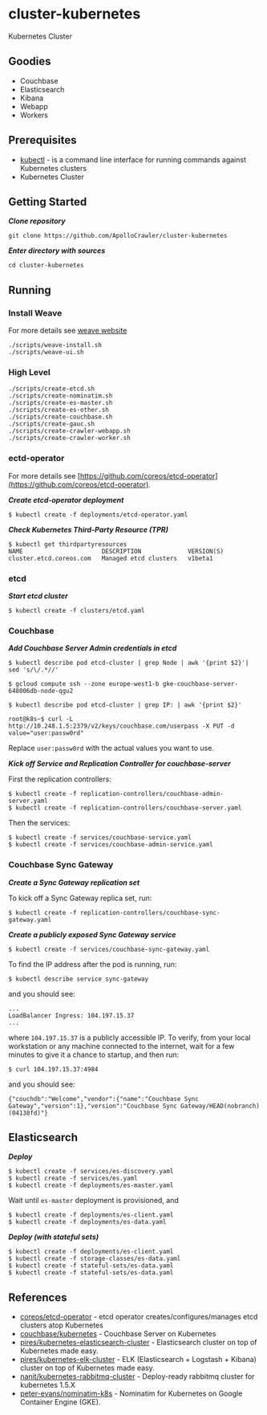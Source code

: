 # cluster-kubernetes

Kubernetes Cluster

## Goodies

- Couchbase
- Elasticsearch
- Kibana
- Webapp
- Workers

## Prerequisites

- [kubectl](https://kubernetes.io/docs/user-guide/kubectl-overview/) - is a command line interface for running commands against Kubernetes clusters
- Kubernetes Cluster

## Getting Started

***Clone repository***

```
git clone https://github.com/ApolloCrawler/cluster-kubernetes
```

***Enter directory with sources***

```
cd cluster-kubernetes
```

## Running

### Install Weave

For more details see [weave website](https://www.weave.works/)

```
./scripts/weave-install.sh
./scripts/weave-ui.sh
```

### High Level

```
./scripts/create-etcd.sh
./scripts/create-nominatim.sh
./scripts/create-es-master.sh
./scripts/create-es-other.sh
./scripts/create-couchbase.sh
./scripts/create-gauc.sh
./scripts/create-crawler-webapp.sh
./scripts/create-crawler-worker.sh
```

### ectd-operator

For more details see [https://github.com/coreos/etcd-operator](https://github.com/coreos/etcd-operator).

***Create etcd-operator deployment***

```
$ kubectl create -f deployments/etcd-operator.yaml
```

***Check Kubernetes Third-Party Resource (TPR)***

```
$ kubectl get thirdpartyresources
NAME                      DESCRIPTION             VERSION(S)
cluster.etcd.coreos.com   Managed etcd clusters   v1beta1
```

### etcd

***Start etcd cluster***

```
$ kubectl create -f clusters/etcd.yaml
```

### Couchbase

***Add Couchbase Server Admin credentials in etcd***

```
$ kubectl describe pod etcd-cluster | grep Node | awk '{print $2}'| sed 's/\/.*//'
```

```
$ gcloud compute ssh --zone europe-west1-b gke-couchbase-server-648006db-node-qgu2
```

```
$ kubectl describe pod etcd-cluster | grep IP: | awk '{print $2}'
```

```
root@k8s~$ curl -L http://10.248.1.5:2379/v2/keys/couchbase.com/userpass -X PUT -d value="user:passw0rd"
```

Replace `user:passw0rd` with the actual values you want to use.

***Kick off Service and Replication Controller for couchbase-server***

First the replication controllers:

```
$ kubectl create -f replication-controllers/couchbase-admin-server.yaml
$ kubectl create -f replication-controllers/couchbase-server.yaml
```

Then the services:

```
$ kubectl create -f services/couchbase-service.yaml
$ kubectl create -f services/couchbase-admin-service.yaml
```

### Couchbase Sync Gateway

***Create a Sync Gateway replication set***

To kick off a Sync Gateway replica set, run:

```
$ kubectl create -f replication-controllers/couchbase-sync-gateway.yaml
```

***Create a publicly exposed Sync Gateway service***

```
$ kubectl create -f services/couchbase-sync-gateway.yaml
```

To find the IP address after the pod is running, run:

```
$ kubectl describe service sync-gateway
```

and you should see:

```
...
LoadBalancer Ingress: 104.197.15.37
...
```

where `104.197.15.37` is a publicly accessible IP. 
To verify, from your local workstation or any machine connected to the internet, 
wait for a few minutes to give it a chance to startup, and then run:

```
$ curl 104.197.15.37:4984
```

and you should see:

```
{"couchdb":"Welcome","vendor":{"name":"Couchbase Sync Gateway","version":1},"version":"Couchbase Sync Gateway/HEAD(nobranch)(04138fd)"}
```


## Elasticsearch

***Deploy***

```
$ kubectl create -f services/es-discovery.yaml
$ kubectl create -f services/es.yaml
$ kubectl create -f deployments/es-master.yaml
```

Wait until `es-master` deployment is provisioned, and

```
$ kubectl create -f deployments/es-client.yaml
$ kubectl create -f deployments/es-data.yaml
```

***Deploy (with stateful sets)***

```
$ kubectl create -f deployments/es-client.yaml
$ kubectl create -f storage-classes/es-data.yaml
$ kubectl create -f stateful-sets/es-data.yaml
$ kubectl create -f stateful-sets/es-data.yaml
```

## References

- [coreos/etcd-operator](https://github.com/coreos/etcd-operator) - etcd operator creates/configures/manages etcd clusters atop Kubernetes
- [couchbase/kubernetes](https://github.com/couchbase/kubernetes) - Couchbase Server on Kubernetes
- [pires/kubernetes-elasticsearch-cluster](https://github.com/pires/kubernetes-elasticsearch-cluster) - Elasticsearch cluster on top of Kubernetes made easy.
- [pires/kubernetes-elk-cluster](https://github.com/pires/kubernetes-elk-cluster) - ELK (Elasticsearch + Logstash + Kibana) cluster on top of Kubernetes made easy.
- [nanit/kubernetes-rabbitmq-cluster](https://github.com/nanit/kubernetes-rabbitmq-cluster) - Deploy-ready rabbitmq cluster for kubernetes 1.5.X
- [peter-evans/nominatim-k8s](https://github.com/peter-evans/nominatim-k8s) - Nominatim for Kubernetes on Google Container Engine (GKE). 

